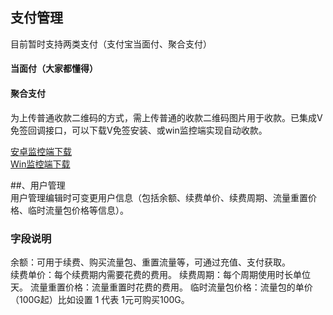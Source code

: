 ## 支付管理  
目前暂时支持两类支付（支付宝当面付、聚合支付）  
#### 当面付（大家都懂得）  
#### 聚合支付
为上传普通收款二维码的方式，需上传普通的收款二维码图片用于收款。已集成V免签回调接口，可以下载V免签安装、或win监控端实现自动收款。  
  
[安卓监控端下载](https://sh.xdmb.xyz/vmq.apk)  
[Win监控端下载](https://sh.xdmb.xyz/vmq-win-5.3.zip)


##、用户管理  
用户管理编辑时可变更用户信息（包括余额、续费单价、续费周期、流量重置价格、临时流量包价格等信息）。 
### 字段说明   
余额：可用于续费、购买流量包、重置流量等，可通过充值、支付获取。  
续费单价：每个续费期内需要花费的费用。
续费周期：每个周期使用时长单位 天。
流量重置价格：流量重置时花费的费用。
临时流量包价格：流量包的单价 （100G起）比如设置 1  代表  1元可购买100G。


